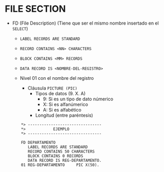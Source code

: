 # FILE SECTION

- FD (File Description) <NOMBRE ARCHIVO> (Tiene que ser el mismo nombre insertado en el `SELECT`)
    - `LABEL RECORDS ARE STANDARD` 
    - `RECORD CONTAINS <NN> CHARACTERS`
    - `BLOCK CONTAINS <MM> RECORDS`
    - `DATA RECORD IS <NOMBRE-DEL-REGISTRO>`

    - Nivel 01 con el nombre del registro
        - Cláusula `PICTURE (PIC)`
            - Tipos de datos (9. X. A)
                - 9: Si es un tipo de dato númerico
                - X: Si es alfanúmerico
                - A: Si es alfabético
            - Longitud (entre paréntesis)

```COBOL
       *> --------------------------------
       *>            EJEMPLO
       *> --------------------------------
       
       FD DEPARTAMENTO
          LABEL RECORDS ARE STANDARD
          RECORD CONTAINS 50 CHARACTERS
          BLOCK CONTAINS 0 RECORDS
          DATA RECORD IS REG-DEPARTAMENTO.
       01 REG-DEPARTAMENTO     PIC X(50).
```
